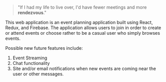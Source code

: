 > "If I had my life to live over, 
> I'd have fewer meetings and more **rendezvous**."

This web application is an event planning application built using React, Redux, and Firebase. 
The application allows users to join in order to create or attend events or choose rather to be a casual user who simply browses events.

Possible new future features include:
1. Event Streaming
2. Chat functionality
3. Site and/or email notifications when new events are coming near the user or other messages.